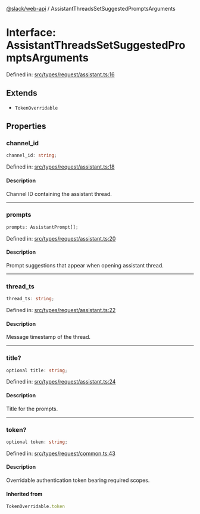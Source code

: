 [@slack/web-api](../index.md) / AssistantThreadsSetSuggestedPromptsArguments

# Interface: AssistantThreadsSetSuggestedPromptsArguments

Defined in: [src/types/request/assistant.ts:16](https://github.com/slackapi/node-slack-sdk/blob/main/packages/web-api/src/types/request/assistant.ts#L16)

## Extends

- `TokenOverridable`

## Properties

### channel\_id

```ts
channel_id: string;
```

Defined in: [src/types/request/assistant.ts:18](https://github.com/slackapi/node-slack-sdk/blob/main/packages/web-api/src/types/request/assistant.ts#L18)

#### Description

Channel ID containing the assistant thread.

***

### prompts

```ts
prompts: AssistantPrompt[];
```

Defined in: [src/types/request/assistant.ts:20](https://github.com/slackapi/node-slack-sdk/blob/main/packages/web-api/src/types/request/assistant.ts#L20)

#### Description

Prompt suggestions that appear when opening assistant thread.

***

### thread\_ts

```ts
thread_ts: string;
```

Defined in: [src/types/request/assistant.ts:22](https://github.com/slackapi/node-slack-sdk/blob/main/packages/web-api/src/types/request/assistant.ts#L22)

#### Description

Message timestamp of the thread.

***

### title?

```ts
optional title: string;
```

Defined in: [src/types/request/assistant.ts:24](https://github.com/slackapi/node-slack-sdk/blob/main/packages/web-api/src/types/request/assistant.ts#L24)

#### Description

Title for the prompts.

***

### token?

```ts
optional token: string;
```

Defined in: [src/types/request/common.ts:43](https://github.com/slackapi/node-slack-sdk/blob/main/packages/web-api/src/types/request/common.ts#L43)

#### Description

Overridable authentication token bearing required scopes.

#### Inherited from

```ts
TokenOverridable.token
```
